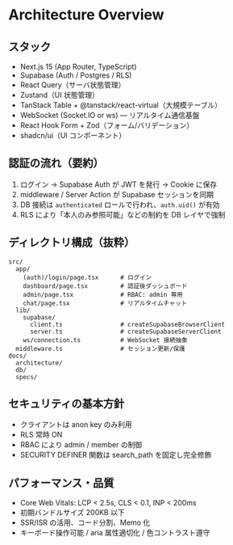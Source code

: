 # Architecture Overview

## スタック

- Next.js 15 (App Router, TypeScript)
- Supabase (Auth / Postgres / RLS)
- React Query（サーバ状態管理）
- Zustand（UI 状態管理）
- TanStack Table + @tanstack/react-virtual（大規模テーブル）
- WebSocket (Socket.IO or ws) — リアルタイム通信基盤
- React Hook Form + Zod（フォーム/バリデーション）
- shadcn/ui（UI コンポーネント）

## 認証の流れ（要約）

1. ログイン → Supabase Auth が JWT を発行 → Cookie に保存
2. middleware / Server Action が Supabase セッションを同期
3. DB 接続は `authenticated` ロールで行われ、`auth.uid()` が有効
4. RLS により「本人のみ参照可能」などの制約を DB レイヤで強制

## ディレクトリ構成（抜粋）

```
src/
  app/
    (auth)/login/page.tsx      # ログイン
    dashboard/page.tsx         # 認証後ダッシュボード
    admin/page.tsx             # RBAC: admin 専用
    chat/page.tsx              # リアルタイムチャット
  lib/
    supabase/
      client.ts                # createSupabaseBrowserClient
      server.ts                # createSupabaseServerClient
    ws/connection.ts           # WebSocket 接続抽象
  middleware.ts                # セッション更新/保護
docs/
  architecture/
  db/
  specs/
```

## セキュリティの基本方針

- クライアントは anon key のみ利用
- RLS 常時 ON
- RBAC により admin / member の制御
- SECURITY DEFINER 関数は search_path を固定し完全修飾

## パフォーマンス・品質

- Core Web Vitals: LCP < 2.5s, CLS < 0.1, INP < 200ms
- 初期バンドルサイズ 200KB 以下
- SSR/ISR の活用、コード分割、Memo 化
- キーボード操作可能 / aria 属性適切化 / 色コントラスト遵守
